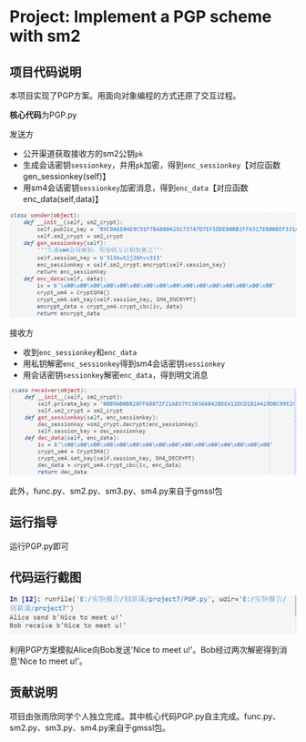 # Project: Implement a PGP scheme with sm2

## 项目代码说明

本项目实现了PGP方案。用面向对象编程的方式还原了交互过程。

**核心代码**为PGP.py

发送方

- 公开渠道获取接收方的sm2公钥`pk`
- 生成会话密钥`sessionkey`，并用`pk`加密，得到`enc_sessionkey`【对应函数gen_sessionkey(self)】
- 用sm4会话密钥`sessionkey`加密消息，得到`enc_data`【对应函数enc_data(self,data)】

![Image text](https://github.com/rainppy/crypto/blob/e517c2cbf1f3538dba4328b47f2633a930b70399/project7/pic/code1.png)

接收方

- 收到`enc_sessionkey`和`enc_data`
- 用私钥解密`enc_sessionkey`得到sm4会话密钥`sessionkey`
- 用会话密钥`sessionkey`解密`enc_data`，得到明文消息

![Image text](https://github.com/rainppy/crypto/blob/e517c2cbf1f3538dba4328b47f2633a930b70399/project7/pic/code2.png)

此外，func.py、sm2.py、sm3.py、sm4.py来自于gmssl包

## 运行指导

运行PGP.py即可

## 代码运行截图

![Image text](https://github.com/rainppy/crypto/blob/e517c2cbf1f3538dba4328b47f2633a930b70399/project7/pic/shoot.png)

利用PGP方案模拟Alice向Bob发送'Nice to meet u!'。Bob经过两次解密得到消息'Nice to meet u!'。

## 贡献说明

项目由张雨欣同学个人独立完成。其中核心代码PGP.py自主完成。func.py、sm2.py、sm3.py、sm4.py来自于gmssl包。

